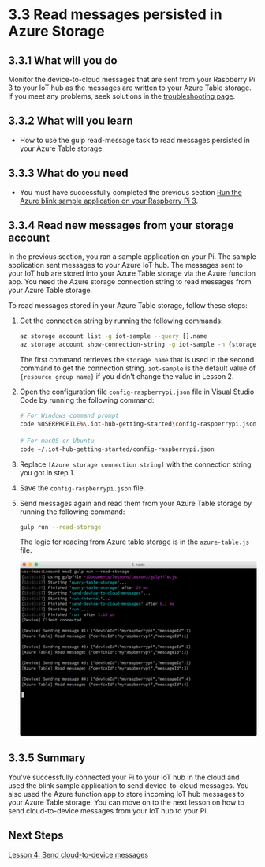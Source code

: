 <properties
 pageTitle="Read messages persisted in Azure Storage | Microsoft Azure"
 description="Monitor the device-to-cloud messages as they are written to your Azure Table storage."
 services="iot-hub"
 documentationCenter=""
 authors="shizn"
 manager="timlt"
 tags=""
 keywords=""/>

<tags
 ms.service="iot-hub"
 ms.devlang="multiple"
 ms.topic="article"
 ms.tgt_pltfrm="na"
 ms.workload="na"
 ms.date="10/21/2016"
 ms.author="xshi"/>

# 3.3 Read messages persisted in Azure Storage

## 3.3.1 What will you do

Monitor the device-to-cloud messages that are sent from your Raspberry Pi 3 to your IoT hub as the messages are written to your Azure Table storage. If you meet any problems, seek solutions in the [troubleshooting page](iot-hub-raspberry-pi-kit-node-troubleshooting.md).

## 3.3.2 What will you learn

- How to use the gulp read-message task to read messages persisted in your Azure Table storage.

## 3.3.3 What do you need

- You must have successfully completed the previous section [Run the Azure blink sample application on your Raspberry Pi 3](iot-hub-raspberry-pi-kit-node-lesson3-run-azure-blink.md).

## 3.3.4 Read new messages from your storage account

In the previous section, you ran a sample application on your Pi. The sample application sent messages to your Azure IoT hub. The messages sent to your IoT hub are stored into your Azure Table storage via the Azure function app. You need the Azure storage connection string to read messages from your Azure Table storage.

To read messages stored in your Azure Table storage, follow these steps:

1. Get the connection string by running the following commands:

    ```bash
    az storage account list -g iot-sample --query [].name
    az storage account show-connection-string -g iot-sample -n {storage name}
    ```

    The first command retrieves the `storage name` that is used in the second command to get the connection string. `iot-sample` is the default value of `{resource group name}` if you didn't change the value in Lesson 2.

2. Open the configuration file `config-raspberrypi.json` file in Visual Studio Code by running the following command:

    ```bash
    # For Windows command prompt
    code %USERPROFILE%\.iot-hub-getting-started\config-raspberrypi.json

    # For macOS or Ubuntu
    code ~/.iot-hub-getting-started/config-raspberrypi.json
    ```

3. Replace `[Azure storage connection string]` with the connection string you got in step 1.
4. Save the `config-raspberrypi.json` file.
5. Send messages again and read them from your Azure Table storage by running the following command:

    ```bash
    gulp run --read-storage
    ```

    The logic for reading from Azure table storage is in the `azure-table.js` file.

    ![gulp run --read-storage](media/iot-hub-raspberry-pi-lessons/lesson3/gulp_read_message.png)

## 3.3.5 Summary

You've successfully connected your Pi to your IoT hub in the cloud and used the blink sample application to send device-to-cloud messages. You also used the Azure function app to store incoming IoT hub messages to your Azure Table storage. You can move on to the next lesson on how to send cloud-to-device messages from your IoT hub to your Pi.

## Next Steps

[Lesson 4: Send cloud-to-device messages](iot-hub-raspberry-pi-kit-node-lesson4-send-cloud-to-device-messages.md)
